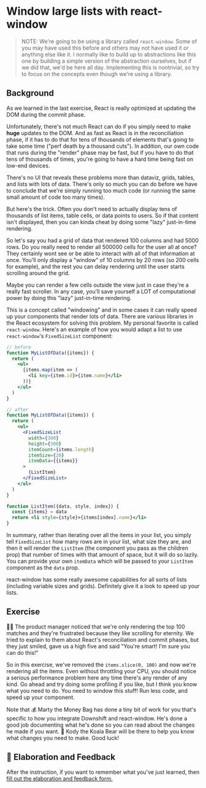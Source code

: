 # Window large lists with react-window

> NOTE: We're going to be using a library called `react-window`. Some of you may
> have used this before and others may not have used it or anything else like
> it. I normally like to build up to abstractions like this one by building a
> simple version of the abstraction ourselves, but if we did that, we'd be here
> all day. Implementing this is nontrivial, so try to focus on the concepts even
> though we're using a library.

## Background

As we learned in the last exercise, React is really optimized at updating the
DOM during the commit phase.

Unfortunately, there's not much React can do if you simply need to make **huge**
updates to the DOM. And as fast as React is in the reconciliation phase, if it
has to do that for tens of thousands of elements that's going to take some time
("perf death by a thousand cuts"). In addition, our own code that runs during
the "render" phase may be fast, but if you have to do that tens of thousands of
times, you're going to have a hard time being fast on low-end devices.

There's no UI that reveals these problems more than dataviz, grids, tables, and
lists with lots of data. There's only so much you can do before we have to
conclude that we're simply running too much code (or running the same small
amount of code too many times).

But here's the trick. Often you don't need to actually display tens of thousands
of list items, table cells, or data points to users. So if that content isn't
displayed, then you can kinda cheat by doing some "lazy" just-in-time rendering.

So let's say you had a grid of data that rendered 100 columns and had 5000 rows.
Do you really need to render all 500000 cells for the user all at once? They
certainly wont see or be able to interact with all of that information at once.
You'll only display a "window" of 10 columns by 20 rows (so 200 cells for
example), and the rest you can delay rendering until the user starts scrolling
around the grid.

Maybe you can render a few cells outside the view just in case they're a really
fast scroller. In any case, you'll save yourself a LOT of computational power by
doing this "lazy" just-in-time rendering.

This is a concept called "windowing" and in some cases it can really speed up
your components that render lots of data. There are various libraries in the
React ecosystem for solving this problem. My personal favorite is called
`react-window`. Here's an example of how you would adapt a list to use
`react-window`'s `FixedSizeList` component:

```jsx
// before
function MyListOfData({items}) {
  return (
    <ul>
      {items.map(item => (
        <li key={item.id}>{item.name}</li>
      ))}
    </ul>
  )
}
```

```jsx
// after
function MyListOfData({items}) {
  return (
    <ul>
      <FixedSizeList
        width={300}
        height={300}
        itemCount={items.length}
        itemSize={20}
        itemData={{items}}
      >
        {ListItem}
      </FixedSizeList>
    </ul>
  )
}

function ListItem({data, style, index}) {
  const {items} = data
  return <li style={style}>{items[index].name}</li>
}
```

In summary, rather than iterating over all the items in your list, you simply
tell `FixedSizeList` how many rows are in your list, what size they are, and
then it will render the `ListItem` (the component you pass as the children prop)
that number of times with that amount of space, but it will do so lazily. You
can provide your own `itemData` which will be passed to your `ListItem`
component as the `data` prop.

react-window has some really awesome capabilities for all sorts of lists
(including variable sizes and grids). Definitely give it a look to speed up your
lists.

## Exercise

👨‍💼 The product manager noticed that we're only rendering the top 100 matches and
they're frustrated because they like scrolling for eternity. We tried to explain
to them about React's reconciliation and commit phases, but they just smiled,
gave us a high five and said "You're smart! I'm sure you can do this!"

So in this exercise, we've removed the `items.slice(0, 100)` and now we're
rendering all the items. Even without throttling your CPU, you should notice a
serious performance problem here any time there's any render of any kind. Go
ahead and try doing some profiling if you like, but I think you know what you
need to do. You need to window this stuff! Run less code, and speed up your
component.

Note that 💰 Marty the Money Bag has done a tiny bit of work for you that's
specific to how you integrate Downshift and react-window. He's done a good job
documenting what he's done so you can read about the changes he made if you
want. 🐨 Kody the Koala Bear will be there to help you know what changes you
need to make. Good luck!

## 🦉 Elaboration and Feedback

<div>
<span>After the instruction, if you want to remember what you've just learned, then </span>
<a rel="noopener noreferrer" target="_blank" href="https://ws.kcd.im/?ws=React%20Performance%20%E2%9A%A1&e=04%3A%20Window%20large%20lists%20with%20react-window&em=">
  fill out the elaboration and feedback form.
</a>
</div>
